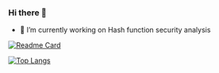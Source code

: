 ### Hi there 👋

<!--
**Finsenty54/Finsenty54** is a ✨ _special_ ✨ repository because its `README.md` (this file) appears on your GitHub profile.
-->

- 🔭 I’m currently working on Hash function security analysis
<!--
- 👯 I’m looking to collaborate on ...
- 🤔 I’m looking for help with ...
- 💬 Ask me about ...
- 📫 How to reach me: ...
- 😄 Pronouns: ...
- ⚡ Fun fact: ...
-->

[![Readme Card](https://github-readme-stats.vercel.app/api?username=Finsenty54&show_icons=true&title_color=ffffff&icon_color=bb2acf&text_color=daf7dc&bg_color=151515)](https://github.com/anuraghazra/github-readme-stats)

[![Top Langs](https://github-readme-stats.vercel.app/api/top-langs/?username=Finsenty54&layout=compact&exclude_repo=Finsenty54.github.io&title_color=ffffff&icon_color=bb2acf&text_color=daf7dc&bg_color=151515)](https://github.com/anuraghazra/github-readme-stats)
